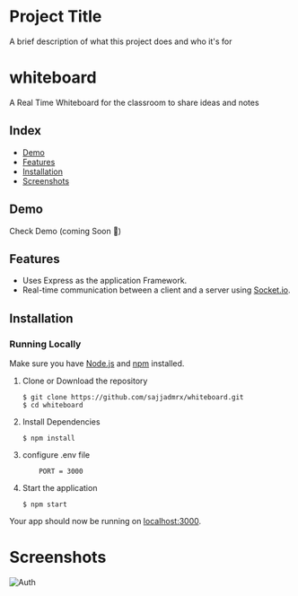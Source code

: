 
# Project Title

A brief description of what this project does and who it's for

# whiteboard
 A Real Time Whiteboard for the classroom to share ideas and notes

## Index
+ [Demo](#demo)
+ [Features](#features)
+ [Installation](#installation)
+ [Screenshots](#screenshots)
## Demo<a name="demo"></a>
Check Demo (coming Soon 🎈)

## Features<a name="features"></a>
+ Uses Express as the application Framework.
+ Real-time communication between a client and a server using [Socket.io](https://github.com/socketio/socket.io).

## Installation<a name="installation"></a>
### Running Locally
Make sure you have [Node.js](https://nodejs.org/) and [npm](https://www.npmjs.com/) installed.

1. Clone or Download the repository

	```
	$ git clone https://github.com/sajjadmrx/whiteboard.git
	$ cd whiteboard
	```
2. Install Dependencies

	```
	$ npm install
	```

3. configure .env file
    ```
        PORT = 3000
    ```
3. Start the application

	```
	$ npm start
	```
Your app should now be running on [localhost:3000](http://localhost:3000/).


# Screenshots<a name="screenshots"></a>

![Auth](https://i.imgur.com/SOjU17F.png)